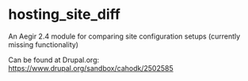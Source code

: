 # hosting_site_diff
An Aegir 2.4 module for comparing site configuration setups (currently missing functionality)

Can be found at Drupal.org: https://www.drupal.org/sandbox/cahodk/2502585
